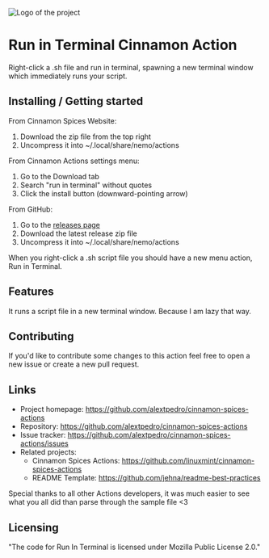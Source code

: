 ![Logo of the project](https://raw.githubusercontent.com/jehna/readme-best-practices/master/sample-logo.png)

# Run in Terminal Cinnamon Action

Right-click a .sh file and run in terminal, spawning a new terminal window which immediately runs your script. 

## Installing / Getting started

From Cinnamon Spices Website:
1. Download the zip file from the top right
2. Uncompress it into ~/.local/share/nemo/actions

From Cinnamon Actions settings menu: 
1. Go to the Download tab
2. Search "run in terminal" without quotes
3. Click the install button (downward-pointing arrow)

From GitHub:
1. Go to the [releases page](https://github.com/alextpedro/cinnamon-spices-actions/releases)
2. Download the latest release zip file
3. Uncompress it into ~/.local/share/nemo/actions

When you right-click a .sh script file you should have a new menu action, Run in Terminal.

## Features

It runs a script file in a new terminal window. Because I am lazy that way.

## Contributing

If you'd like to contribute some changes to this action feel free to open a new issue or create a new pull request.

## Links

- Project homepage: https://github.com/alextpedro/cinnamon-spices-actions
- Repository: https://github.com/alextpedro/cinnamon-spices-actions
- Issue tracker: https://github.com/alextpedro/cinnamon-spices-actions/issues
- Related projects:
  - Cinnamon Spices Actions: https://github.com/linuxmint/cinnamon-spices-actions
  - README Template: https://github.com/jehna/readme-best-practices

Special thanks to all other Actions developers, it was much easier to see what you all did than parse through the sample file <3

## Licensing

"The code for Run In Terminal is licensed under Mozilla Public License 2.0."
